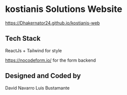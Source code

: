 # kostianis Solutions Website

https://Dhakernator24.github.io/kostianis-web

## Tech Stack

ReactJs + Tailwind for style

https://nocodeform.io/ for the form backend

## Designed and Coded by 

David Navarro
Luis Bustamante